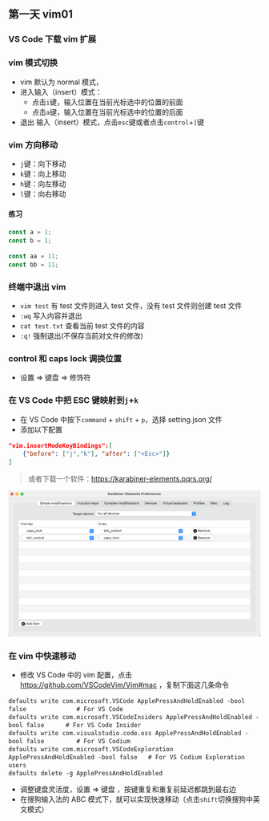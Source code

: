 ## 第一天 vim01

### VS Code 下载 vim 扩展

### vim 模式切换

- vim 默认为 normal 模式，
- 进入输入（insert）模式：
  - 点击`i`键，输入位置在当前光标选中的位置的前面
  - 点击`a`键，输入位置在当前光标选中的位置的后面
- 退出 输入（insert）模式，点击`esc`键或者点击`control`+`[`键

### vim 方向移动

- `j`键：向下移动
- `k`键：向上移动
- `h`键：向左移动
- `l`键：向右移动

#### 练习

```js
const a = 1;
const b = 1;
```

```js
const aa = 11;
const bb = 11;
```

### 终端中退出 vim

- `vim test` 有 test 文件则进入 test 文件，没有 test 文件则创建 test 文件
- `:wq` 写入内容并退出
- `cat test.txt` 查看当前 test 文件的内容
- `:q!` 强制退出(不保存当前对文件的修改)

### control 和 caps lock 调换位置

- 设置 => 键盘 => 修饰符

### 在 VS Code 中把 ESC 键映射到`j`+`k`

- 在 VS Code 中按下`command` + `shift` + `p`，选择 setting.json 文件
- 添加以下配置

```json
"vim.insertModeKeyBindings":[
    {"before": ["j","k"], "after": ["<Esc>"]}
]
```

> 或者下载一个软件：https://karabiner-elements.pqrs.org/

![image](./images/Day1.png)

### 在 vim 中快速移动

- 修改 VS Code 中的 vim 配置，点击 https://github.com/VSCodeVim/Vim#mac ，复制下面这几条命令

```shell
defaults write com.microsoft.VSCode ApplePressAndHoldEnabled -bool false              # For VS Code
defaults write com.microsoft.VSCodeInsiders ApplePressAndHoldEnabled -bool false      # For VS Code Insider
defaults write com.visualstudio.code.oss ApplePressAndHoldEnabled -bool false         # For VS Codium
defaults write com.microsoft.VSCodeExploration ApplePressAndHoldEnabled -bool false   # For VS Codium Exploration users
defaults delete -g ApplePressAndHoldEnabled
```

- 调整键盘灵活度，设置 => 键盘 ，按键重复和重复前延迟都跳到最右边
- 在搜狗输入法的 ABC 模式下，就可以实现快速移动（点击`shift`切换搜狗中英文模式）
